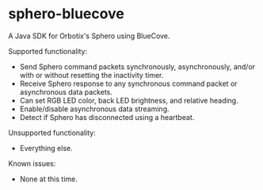 sphero-bluecove
===============

A Java SDK for Orbotix's Sphero using BlueCove.

Supported functionality:

+ Send Sphero command packets synchronously, asynchronously, and/or with or without resetting the inactivity timer.
+ Receive Sphero response to any synchronous command packet or asynchronous data packets.
+ Can set RGB LED color, back LED brightness, and relative heading.
+ Enable/disable asynchronous data streaming.
+ Detect if Sphero has disconnected using a heartbeat.

Unsupported functionality:

- Everything else.

Known issues:

+ None at this time.
